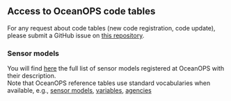 ## Access to OceanOPS code tables ##
For any request about code tables (new code registration, code update), please submit a GitHub issue on [this repository](https://github.com/OceanOPS/metadata-standard/issues).
### Sensor models ###
You will find [here](https://www.ocean-ops.org/api/1/data/sensormodel/?include=[%22name%22,%22bodcId%22,%22sensorModelNetworks.network.name%22,%22sensorModelSensorTypes.sensorType.name%22,%22agency%22,%22sensorModelSensorTypes.sensorType.variable.variableVariableFamilies.variableFamily%22,{%22path%22:%22sensorModelSensorTypes.sensorType.variable%22,%22include%22:[%22name%22,%22nameShort%22]}]) the full list of sensor models registered at OceanOPS with their description. <br> Note that OceanOPS reference tables use standard vocabularies when available, e.g., [sensor models](http://vocab.nerc.ac.uk/collection/L22/current/), [variables](http://vocab.nerc.ac.uk/collection/P02/current/), [agencies](https://edmo.seadatanet.org/)
